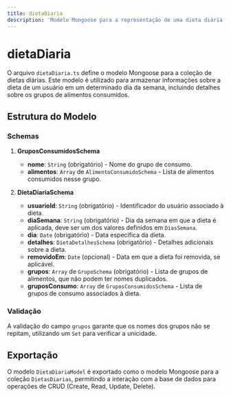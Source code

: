 ```yaml
---
title: dietaDiaria
description: 'Modelo Mongoose para a representação de uma dieta diária, incluindo grupos e alimentos consumidos.'
---
```


# dietaDiaria

O arquivo `dietaDiaria.ts` define o modelo Mongoose para a coleção de dietas diárias. Este modelo é utilizado para armazenar informações sobre a dieta de um usuário em um determinado dia da semana, incluindo detalhes sobre os grupos de alimentos consumidos.

## Estrutura do Modelo

### Schemas

1. **GruposConsumidosSchema**
   - **nome**: `String` (obrigatório) - Nome do grupo de consumo.
   - **alimentos**: `Array` de `AlimentoConsumidoSchema` - Lista de alimentos consumidos nesse grupo.

2. **DietaDiariaSchema**
   - **usuarioId**: `String` (obrigatório) - Identificador do usuário associado à dieta.
   - **diaSemana**: `String` (obrigatório) - Dia da semana em que a dieta é aplicada, deve ser um dos valores definidos em `DiasSemana`.
   - **dia**: `Date` (obrigatório) - Data específica da dieta.
   - **detalhes**: `DietaDetalhesSchema` (obrigatório) - Detalhes adicionais sobre a dieta.
   - **removidoEm**: `Date` (opcional) - Data em que a dieta foi removida, se aplicável.
   - **grupos**: `Array` de `GrupoSchema` (obrigatório) - Lista de grupos de alimentos, que não podem ter nomes duplicados.
   - **gruposConsumo**: `Array` de `GruposConsumidosSchema` - Lista de grupos de consumo associados à dieta.

### Validação

A validação do campo `grupos` garante que os nomes dos grupos não se repitam, utilizando um `Set` para verificar a unicidade.

## Exportação

O modelo `DietaDiariaModel` é exportado como o modelo Mongoose para a coleção `DietasDiarias`, permitindo a interação com a base de dados para operações de CRUD (Create, Read, Update, Delete).